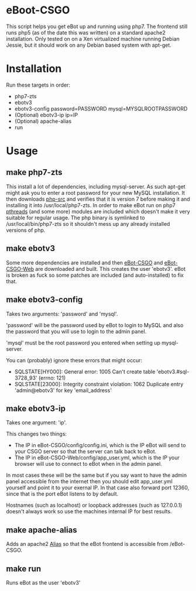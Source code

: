 # eBoot-CSGO
This script helps you get eBot up and running using php7.
The frontend still runs php5 (as of the date this was written) on a standard apache2 installation.
Only tested on on a Xen virtualized machine running Debian Jessie, but it should work on any Debian based system with apt-get.

# Installation
Run these targets in order:
* php7-zts
* ebotv3
* ebotv3-config password=PASSWORD mysql=MYSQLROOTPASSWORD
* (Optional) ebotv3-ip ip=IP
* (Optional) apache-alias
* run

# Usage
## make php7-zts
This install a lot of dependencies, including mysql-server. As such apt-get might ask you to enter a root password for your new MySQL installation.
It then downloads [php-src](https://github.com/php/php-src.git) and verifies that it is version 7 before making it and installing it into /usr/local/php7-zts.
In order to make eBot run on php7 [pthreads](https://github.com/krakjoe/pthreads) (and some more) modules are included which doesn't make it very suitable for regular usage.
The php binary is symlinked to /usr/local/bin/php7-zts so it shouldn't mess up any already installed versions of php.

## make ebotv3
Some more dependencies are installed and then [eBot-CSGO](https://github.com/deStrO/eBot-CSGO) and [eBot-CSGO-Web](https://github.com/deStrO/eBot-CSGO-Web) are downloaded and built.
This creates the user 'ebotv3'.
eBot is broken as fuck so some patches are included (and auto-installed) to fix that.

## make ebotv3-config
Takes two arguments: 'password' and 'mysql'.

'password' will be the password used by eBot to login to MySQL and also the password that you will use to login to the admin panel.

'mysql' must be the root password you entered when setting up mysql-server.

You can (probably) ignore these errors that might occur:
* SQLSTATE[HY000]: General error: 1005 Can't create table 'ebotv3.#sql-3728_93' (errno: 121)
* SQLSTATE[23000]: Integrity constraint violation: 1062 Duplicate entry 'admin@ebotv3' for key 'email_address'

## make ebotv3-ip
Takes one argument: 'ip'.

This changes two things:
* The IP in eBot-CSGO/config/config.ini, which is the IP eBot will send to your CSGO server so that the server can talk back to eBot.
* The IP in eBot-CSGO-Web/config/app_user.yml, which is the IP your browser will use to connect to eBot when in the admin panel.

In most cases these will be the same but if you say want to have the admin panel accessible from the internet then you should edit app_user.yml yourself and point it to your exernal IP. In that case also forward port 12360, since that is the port eBot listens to by default.

Hostnames (such as localhost) or loopback addresses (such as 127.0.0.1) doesn't always work so use the machines internal IP for best results.

## make apache-alias
Adds an apache2 [Alias](https://httpd.apache.org/docs/current/mod/mod_alias.html#alias) so that the eBot frontend is accessible from /eBot-CSGO.

## make run
Runs eBot as the user 'ebotv3'
